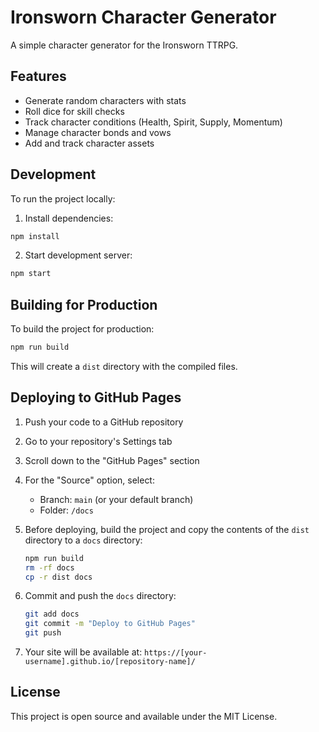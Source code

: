 # Ironsworn Character Generator

A simple character generator for the Ironsworn TTRPG.

## Features

- Generate random characters with stats
- Roll dice for skill checks
- Track character conditions (Health, Spirit, Supply, Momentum)
- Manage character bonds and vows
- Add and track character assets

## Development

To run the project locally:

1. Install dependencies:
```bash
npm install
```

2. Start development server:
```bash
npm start
```

## Building for Production

To build the project for production:

```bash
npm run build
```

This will create a `dist` directory with the compiled files.

## Deploying to GitHub Pages

1. Push your code to a GitHub repository

2. Go to your repository's Settings tab

3. Scroll down to the "GitHub Pages" section

4. For the "Source" option, select:
   - Branch: `main` (or your default branch)
   - Folder: `/docs`

5. Before deploying, build the project and copy the contents of the `dist` directory to a `docs` directory:
   ```bash
   npm run build
   rm -rf docs
   cp -r dist docs
   ```

6. Commit and push the `docs` directory:
   ```bash
   git add docs
   git commit -m "Deploy to GitHub Pages"
   git push
   ```

7. Your site will be available at: `https://[your-username].github.io/[repository-name]/`

## License

This project is open source and available under the MIT License.